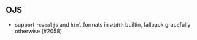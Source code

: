 ## OJS

- support `revealjs` and `html` formats in `width` builtin, fallback gracefully otherwise (#2058)
